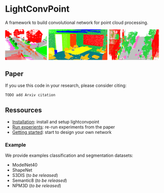 # LightConvPoint

A framework to build convolutional network for point cloud processing.

![SnapNet products](./doc/predictions.png)

## Paper

If you use this code in your research, please consider citing:

```
TODO add Arxiv citation
```

## Ressources

* [Installation](doc/install.md): install and setup lightconvpoint
* [Run experients](examples/README.md): re-run experiments from the paper
* [Getting started](doc/getting_started.md): start to design your own network

### Example

We provide examples classification and segmentation datasets:
* ModelNet40
* ShapeNet
* S3DIS (*to be released*)
* Semantic8 (*to be released*)
* NPM3D (*to be released*)

